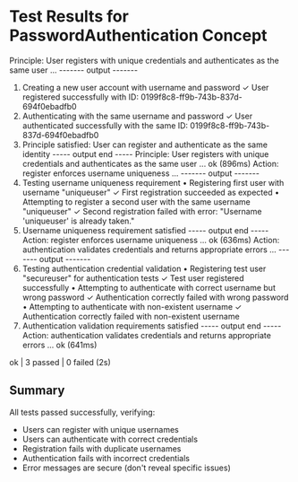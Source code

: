 # Test Results for PasswordAuthentication Concept

Principle: User registers with unique credentials and authenticates as the same user ...
------- output -------
1. Creating a new user account with username and password
   ✓ User registered successfully with ID: 0199f8c8-ff9b-743b-837d-694f0ebadfb0
2. Authenticating with the same username and password
   ✓ User authenticated successfully with the same ID: 0199f8c8-ff9b-743b-837d-694f0ebadfb0
3. Principle satisfied: User can register and authenticate as the same identity
----- output end -----
Principle: User registers with unique credentials and authenticates as the same user ... ok (896ms)
Action: register enforces username uniqueness ...
------- output -------
1. Testing username uniqueness requirement
   • Registering first user with username "uniqueuser"
   ✓ First registration succeeded as expected
   • Attempting to register a second user with the same username "uniqueuser"
   ✓ Second registration failed with error: "Username 'uniqueuser' is already taken."
2. Username uniqueness requirement satisfied
----- output end -----
Action: register enforces username uniqueness ... ok (636ms)
Action: authentication validates credentials and returns appropriate errors ...
------- output -------
1. Testing authentication credential validation
   • Registering test user "secureuser" for authentication tests
   ✓ Test user registered successfully
   • Attempting to authenticate with correct username but wrong password
   ✓ Authentication correctly failed with wrong password
   • Attempting to authenticate with non-existent username
   ✓ Authentication correctly failed with non-existent username
2. Authentication validation requirements satisfied
----- output end -----
Action: authentication validates credentials and returns appropriate errors ... ok (641ms)

ok | 3 passed | 0 failed (2s)

## Summary
All tests passed successfully, verifying:
- Users can register with unique usernames
- Users can authenticate with correct credentials
- Registration fails with duplicate usernames
- Authentication fails with incorrect credentials
- Error messages are secure (don't reveal specific issues)
